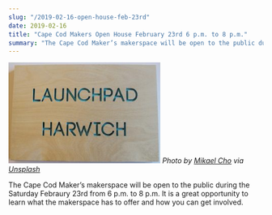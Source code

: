 ```yaml
---
slug: "/2019-02-16-open-house-feb-23rd"
date: 2019-02-16
title: "Cape Cod Makers Open House February 23rd 6 p.m. to 8 p.m."
summary: "The Cape Cod Maker’s makerspace will be open to the public during the Saturday Febraury 23rd from 6 p.m. to 8 p.m. It is a great opportunity to learn what the makerspace has to offer and how you can get involved."
---
```


![LaunchPage](./launch-pad-sign.jpg) _Photo by [Mikael Cho](https://unsplash.com/@mikael)
via [Unsplash](https://unsplash.com/@mikael?photo=_3TDkAttcaM)_

The Cape Cod Maker’s makerspace will be open to the public during the Saturday Febraury 23rd from 6 p.m. to 8 p.m. It is a great opportunity to learn what the makerspace has to offer and how you can get involved.